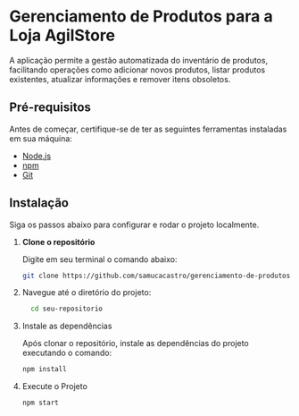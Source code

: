 # Gerenciamento de Produtos para a Loja AgilStore

A aplicação permite a gestão automatizada do inventário de produtos, facilitando operações como adicionar novos produtos, listar produtos existentes, atualizar informações e remover itens obsoletos.


## Pré-requisitos

Antes de começar, certifique-se de ter as seguintes ferramentas instaladas em sua máquina:

- [Node.js](https://nodejs.org/en/download/)
- [npm](https://www.npmjs.com/get-npm) 
- [Git](https://git-scm.com/downloads) 

## Instalação

Siga os passos abaixo para configurar e rodar o projeto localmente.

1. **Clone o repositório**

   Digite em seu terminal o comando abaixo:

   ```bash
   git clone https://github.com/samucacastro/gerenciamento-de-produtos-para-a-loja-AgilStore.git
   ```

2. Navegue até o diretório do projeto:
   ```bash
     cd seu-repositorio
   ```

3. Instale as dependências

    Após clonar o repositório, instale as dependências do projeto executando o comando:
    ```bash
    npm install
    ```

4. Execute o Projeto

    ```bash
    npm start
    ```


